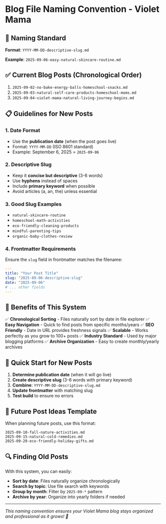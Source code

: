 # Blog File Naming Convention - Violet Mama

## 📝 Naming Standard

**Format**: `YYYY-MM-DD-descriptive-slug.md`

**Example**: `2025-09-06-easy-natural-skincare-routine.md`

## ✅ Current Blog Posts (Chronological Order)

1. `2025-09-02-no-bake-energy-balls-homeschool-snacks.md`
2. `2025-09-03-natural-self-care-products-homeschool-moms.md`
3. `2025-09-04-violet-mama-natural-living-journey-begins.md`

## 📋 Guidelines for New Posts

### **1. Date Format**
- Use the **publication date** (when the post goes live)
- Format: `YYYY-MM-DD` (ISO 8601 standard)
- Example: September 6, 2025 = `2025-09-06`

### **2. Descriptive Slug**
- Keep it **concise but descriptive** (3-6 words)
- Use **hyphens** instead of spaces
- Include **primary keyword** when possible
- Avoid articles (a, an, the) unless essential

### **3. Good Slug Examples**
- `natural-skincare-routine`
- `homeschool-math-activities`
- `eco-friendly-cleaning-products`
- `mindful-parenting-tips`
- `organic-baby-clothes-review`

### **4. Frontmatter Requirements**
Ensure the `slug` field in frontmatter matches the filename:

```yaml
---
title: "Your Post Title"
slug: "2025-09-06-descriptive-slug"
date: "2025-09-06"
# ... other fields
---
```

## 🎯 Benefits of This System

✅ **Chronological Sorting** - Files naturally sort by date in file explorer
✅ **Easy Navigation** - Quick to find posts from specific months/years
✅ **SEO Friendly** - Date in URL provides freshness signals
✅ **Scalable** - Works perfectly as you grow to 100+ posts
✅ **Industry Standard** - Used by major blogging platforms
✅ **Archive Organization** - Easy to create monthly/yearly archives

## 🚀 Quick Start for New Posts

1. **Determine publication date** (when it will go live)
2. **Create descriptive slug** (3-6 words with primary keyword)
3. **Combine**: `YYYY-MM-DD-descriptive-slug.md`
4. **Update frontmatter** with matching slug
5. **Test build** to ensure no errors

## 📅 Future Post Ideas Template

When planning future posts, use this format:

```
2025-09-10-fall-nature-activities.md
2025-09-15-natural-cold-remedies.md
2025-09-20-eco-friendly-holiday-gifts.md
```

## 🔍 Finding Old Posts

With this system, you can easily:
- **Sort by date**: Files naturally organize chronologically
- **Search by topic**: Use file search with keywords
- **Group by month**: Filter by `2025-09-*` pattern
- **Archive by year**: Organize into yearly folders if needed

---

*This naming convention ensures your Violet Mama blog stays organized and professional as it grows! 💜*
